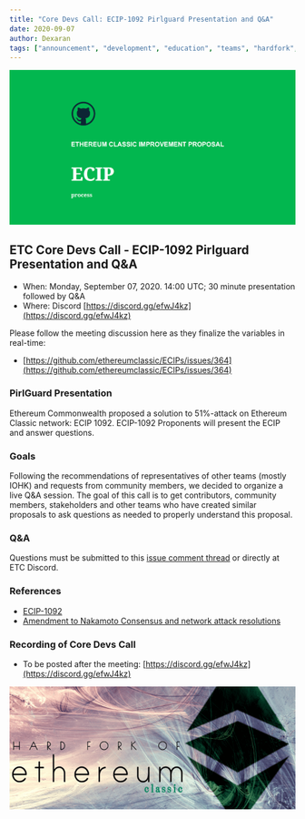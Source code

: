 ```yaml
---
title: "Core Devs Call: ECIP-1092 Pirlguard Presentation and Q&A"
date: 2020-09-07
author: Dexaran
tags: ["announcement", "development", "education", "teams", "hardfork", "media"]
---
```


![ETC Core Devs Call - ECIP-1092 Pirlguard Presentation and Q&A](./ethereum_classic_ecip_wallpaper.png)

## ETC Core Devs Call - ECIP-1092 Pirlguard Presentation and Q&A

* When: Monday, September 07, 2020. 14:00 UTC; 30 minute presentation followed by Q&A
* Where: Discord [https://discord.gg/efwJ4kz](https://discord.gg/efwJ4kz)

Please follow the meeting discussion here as they finalize the variables in real-time:

* [https://github.com/ethereumclassic/ECIPs/issues/364](https://github.com/ethereumclassic/ECIPs/issues/364)

### PirlGuard Presentation

Ethereum Commonwealth proposed a solution to 51%-attack on Ethereum Classic network: ECIP 1092. ECIP-1092 Proponents will present the ECIP and answer questions.

### Goals

Following the recommendations of representatives of other teams (mostly IOHK) and requests from community members, we decided to organize a live Q&A session. The goal of this call is to get contributors, community members, stakeholders and other teams who have created similar proposals to ask questions as needed to properly understand this proposal.

### Q&A

Questions must be submitted to this [issue comment thread](https://github.com/ethereumclassic/ECIPs/issues/364) or directly at ETC Discord.

### References

* [ECIP-1092](https://github.com/ethereumclassic/ECIPs/issues/327)
* [Amendment to Nakamoto Consensus and network attack resolutions](https://gist.github.com/Dexaran/b7c23ec264019665cffd35d35bc26ee9)

### Recording of Core Devs Call

* To be posted after the meeting: [https://discord.gg/efwJ4kz](https://discord.gg/efwJ4kz)

![ETC Core Devs Call - ECIP-1092 Pirlguard Presentation and Q&A](./hardfork_etc.png)
